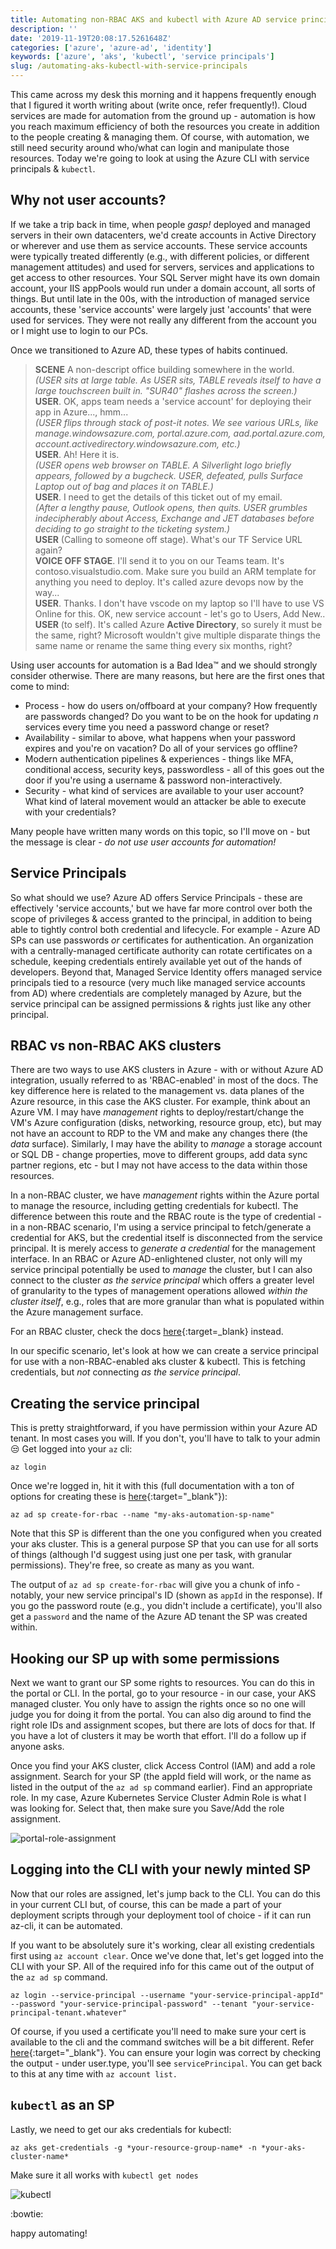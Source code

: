 ```yaml
---
title: Automating non-RBAC AKS and kubectl with Azure AD service principals
description: ''
date: '2019-11-19T20:08:17.5261648Z'
categories: ['azure', 'azure-ad', 'identity']
keywords: ['azure', 'aks', 'kubectl', 'service principals']
slug: /automating-aks-kubectl-with-service-principals
---
```


This came across my desk this morning and it happens frequently enough that I figured it worth writing about (write once, refer frequently!). Cloud services are made for automation from the ground up - automation is how you reach maximum efficiency of both the resources you create in addition to the people creating &amp; managing them. Of course, with automation, we still need security around who/what can login and manipulate those resources. Today we're going to look at using the Azure CLI with service principals &amp; `kubectl`.

## Why not user accounts?

If we take a trip back in time, when people _gasp!_ deployed and managed servers in their own datacenters, we'd create accounts in Active Directory or wherever and use them as service accounts. These service accounts were typically treated differently (e.g., with different policies, or different management attitudes) and used for servers, services and applications to get access to other resources. Your SQL Server might have its own domain account, your IIS appPools would run under a domain account, all sorts of things. But until late in the 00s, with the introduction of managed service accounts, these 'service accounts' were largely just 'accounts' that were used for services. They were not really any different from the account you or I might use to login to our PCs.

Once we transitioned to Azure AD, these types of habits continued.

> **SCENE** A non-descript office building somewhere in the world.  
> _(USER sits at large table. As USER sits, TABLE reveals itself to have a large touchscreen built in. "SUR40" flashes across the screen.)_  
> **USER**. OK, apps team needs a 'service account' for deploying their app in Azure..., hmm...  
> _(USER flips through stack of post-it notes. We see various URLs, like manage.windowsazure.com, portal.azure.com, aad.portal.azure.com, account.activedirectory.windowsazure.com, etc.)_  
> **USER**. Ah! Here it is.  
> _(USER opens web browser on TABLE. A Silverlight logo briefly appears, followed by a bugcheck. USER, defeated, pulls Surface Laptop out of bag and places it on TABLE.)_  
> **USER**. I need to get the details of this ticket out of my email.  
> _(After a lengthy pause, Outlook opens, then quits. USER grumbles indecipherably about Access, Exchange and JET databases before deciding to go straight to the ticketing system.)_  
> **USER** (Calling to someone off stage). What's our TF Service URL again?  
> **VOICE OFF STAGE**. I'll send it to you on our Teams team. It's contoso.visualstudio.com. Make sure you build an ARM template for anything you need to deploy. It's called azure devops now by the way...  
> **USER**. Thanks. I don't have vscode on my laptop so I'll have to use VS Online for this. OK, new service account - let's go to Users, Add New..  
> **USER** (to self). It's called Azure **Active Directory**, so surely it must be the same, right? Microsoft wouldn't give multiple disparate things the same name or rename the same thing every six months, right?  

Using user accounts for automation is a Bad Idea&#x2122; and we should strongly consider otherwise. There are many reasons, but here are the first ones that come to mind:

- Process - how do users on/offboard at your company? How frequently are passwords changed? Do you want to be on the hook for updating _n_ services every time you need a password change or reset?
- Availability - similar to above, what happens when your password expires and you're on vacation? Do all of your services go offline?
- Modern authentication pipelines &amp; experiences - things like MFA, conditional access, security keys, passwordless - all of this goes out the door if you're using a username &amp; password non-interactively.
- Security - what kind of services are available to your user account? What kind of lateral movement would an attacker be able to execute with your credentials?

Many people have written many words on this topic, so I'll move on - but the message is clear - _do not use user accounts for automation!_

## Service Principals

So what should we use? Azure AD offers Service Principals - these are effectively 'service accounts,' but we have far more control over both the scope of privileges &amp; access granted to the principal, in addition to being able to tightly control both credential and lifecycle. For example - Azure AD SPs can use passwords _or_ certificates for authentication. An organization with a centrally-managed certificate authority can rotate certificates on a schedule, keeping credentials entirely available yet out of the hands of developers. Beyond that, Managed Service Identity offers managed service principals tied to a resource (very much like managed service accounts from AD) where credentials are completely managed by Azure, but the service principal can be assigned permissions &amp; rights just like any other principal.

## RBAC vs non-RBAC AKS clusters

There are two ways to use AKS clusters in Azure - with or without Azure AD integration, usually referred to as 'RBAC-enabled' in most of the docs. The key difference here is related to the management vs. data planes of the Azure resource, in this case the AKS cluster. For example, think about an Azure VM. I may have _management_ rights to deploy/restart/change the VM's Azure configuration (disks, networking, resource group, etc), but may not have an account to RDP to the VM and make any changes there (the _data_ surface). Similarly, I may have the ability to _manage_ a storage account or SQL DB - change properties, move to different groups, add data sync partner regions, etc - but I may not have access to the data within those resources.

In a non-RBAC cluster, we have _management_ rights within the Azure portal to manage the resource, including getting credentials for kubectl. The difference between this route and the RBAC route is the type of credential - in a non-RBAC scenario, I'm using a service principal to fetch/generate a credential for AKS, but the credential itself is disconnected from the service principal. It is merely access to _generate a credential_ for the management interface. In an RBAC or Azure AD-enlightened cluster, not only will my service principal potentially be used to _manage_ the cluster, but I can also connect to the cluster _as the service principal_ which offers a greater level of granularity to the types of management operations allowed _within the cluster itself_, e.g., roles that are more granular than what is populated within the Azure management surface.

For an RBAC cluster, check the docs [here](https://docs.microsoft.com/en-us/azure/aks/azure-ad-rbac){:target=_blank} instead.

In our specific scenario, let's look at how we can create a service principal for use with a non-RBAC-enabled aks cluster &amp; kubectl. This is fetching credentials, but _not_ connecting _as the service principal_.

## Creating the service principal

This is pretty straightforward, if you have permission within your Azure AD tenant. In most cases you will. If you don't, you'll have to talk to your admin :unamused: Get logged into your `az` cli:

`az login`

Once we're logged in, hit it with this (full documentation with a ton of options for creating these is [here](https://docs.microsoft.com/en-us/cli/azure/create-an-azure-service-principal-azure-cli?view=azure-cli-latest){:target="_blank"}):

`az ad sp create-for-rbac --name "my-aks-automation-sp-name"`

Note that this SP is different than the one you configured when you created your aks cluster. This is a general purpose SP that you can use for all sorts of things (although I'd suggest using just one per task, with granular permissions). They're free, so create as many as you want.

The output of `az ad sp create-for-rbac` will give you a chunk of info - notably, your new service principal's ID (shown as `appId` in the response). If you go the password route (e.g., you didn't include a certificate), you'll also get a `password` and the name of the Azure AD tenant the SP was created within.

## Hooking our SP up with some permissions

Next we want to grant our SP some rights to resources. You can do this in the portal or CLI. In the portal, go to your resource - in our case, your AKS managed cluster. You only have to assign the rights once so no one will judge you for doing it from the portal. You can also dig around to find the right role IDs and assignment scopes, but there are lots of docs for that. If you have a lot of clusters it may be worth that effort. I'll do a follow up if anyone asks.

Once you find your AKS cluster, click Access Control (IAM) and add a role assignment. Search for your SP (the appId field will work, or the name as listed in the output of the `az ad sp` command earlier). Find an appropriate role. In my case, Azure Kubernetes Service Cluster Admin Role is what I was looking for. Select that, then make sure you Save/Add the role assignment.

![portal-role-assignment](img/aks-sp-portal-role-assignment.png "portal role assignment")

## Logging into the CLI with your newly minted SP

Now that our roles are assigned, let's jump back to the CLI. You can do this in your current CLI but, of course, this can be made a part of your deployment scripts through your deployment tool of choice - if it can run az-cli, it can be automated.

If you want to be absolutely sure it's working, clear all existing credentials first using `az account clear`. Once we've done that, let's get logged into the CLI with your SP. All of the required info for this came out of the output of the `az ad sp` command.

`az login --service-principal --username "your-service-principal-appId" --password "your-service-principal-password" --tenant "your-service-principal-tenant.whatever"`

Of course, if you used a certificate you'll need to make sure your cert is available to the cli and the command switches will be a bit different. Refer [here](https://docs.microsoft.com/en-us/cli/azure/create-an-azure-service-principal-azure-cli?view=azure-cli-latest){:target="_blank"}. You can ensure your login was correct by checking the output - under user.type, you'll see `servicePrincipal`. You can get back to this at any time with `az account list.`

## `kubectl` as an SP

Lastly, we need to get our aks credentials for kubectl:

`az aks get-credentials -g *your-resource-group-name* -n *your-aks-cluster-name*`

Make sure it all works with `kubectl get nodes`

![kubectl](img/aks-sp-cli-kubectl.png "cli")

:bowtie:

happy automating!
